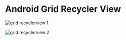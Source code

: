 # Android Grid Recycler View

![grid recyclerview 1](https://user-images.githubusercontent.com/801612/50357822-16b1ac80-050c-11e9-9539-5974ec026880.jpeg)

![grid recyclerview 2](https://user-images.githubusercontent.com/801612/50357827-19140680-050c-11e9-9a98-ce02a0b3f06f.jpeg)
